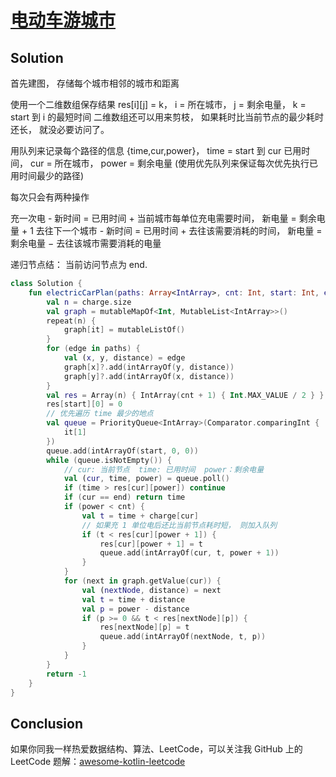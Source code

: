 # [电动车游城市][title]

## Solution
首先建图， 存储每个城市相邻的城市和距离

使用一个二维数组保存结果 res[i][j] = k， i = 所在城市， j = 剩余电量， k = start 到 i 的最短时间
二维数组还可以用来剪枝， 如果耗时比当前节点的最少耗时还长， 就没必要访问了。

用队列来记录每个路径的信息 {time,cur,power}， time = start 到 cur 已用时间， cur = 所在城市， power = 剩余电量
(使用优先队列来保证每次优先执行已用时间最少的路径)

每次只会有两种操作

充一次电 - 新时间 = 已用时间 + 当前城市每单位充电需要时间， 新电量 = 剩余电量 + 1
去往下一个城市 - 新时间 = 已用时间 + 去往该需要消耗的时间， 新电量 = 剩余电量 − 去往该城市需要消耗的电量

递归节点结： 
当前访问节点为 end.

```kotlin
class Solution {
    fun electricCarPlan(paths: Array<IntArray>, cnt: Int, start: Int, end: Int, charge: IntArray): Int {
        val n = charge.size
        val graph = mutableMapOf<Int, MutableList<IntArray>>()
        repeat(n) {
            graph[it] = mutableListOf()
        }
        for (edge in paths) {
            val (x, y, distance) = edge
            graph[x]?.add(intArrayOf(y, distance))
            graph[y]?.add(intArrayOf(x, distance))
        }
        val res = Array(n) { IntArray(cnt + 1) { Int.MAX_VALUE / 2 } }
        res[start][0] = 0
        // 优先遍历 time 最少的地点
        val queue = PriorityQueue<IntArray>(Comparator.comparingInt {
            it[1]
        })
        queue.add(intArrayOf(start, 0, 0))
        while (queue.isNotEmpty()) {
            // cur: 当前节点  time: 已用时间  power：剩余电量
            val (cur, time, power) = queue.poll()
            if (time > res[cur][power]) continue
            if (cur == end) return time
            if (power < cnt) {
                val t = time + charge[cur]
                // 如果充 1 单位电后还比当前节点耗时短， 则加入队列
                if (t < res[cur][power + 1]) {
                    res[cur][power + 1] = t
                    queue.add(intArrayOf(cur, t, power + 1))
                }
            }
            for (next in graph.getValue(cur)) {
                val (nextNode, distance) = next
                val t = time + distance
                val p = power - distance
                if (p >= 0 && t < res[nextNode][p]) {
                    res[nextNode][p] = t
                    queue.add(intArrayOf(nextNode, t, p))
                }
            }
        }
        return -1
    }
}


```
## Conclusion

如果你同我一样热爱数据结构、算法、LeetCode，可以关注我 GitHub 上的 LeetCode 题解：[awesome-kotlin-leetcode][akl]



[title]: https://leetcode.cn/problems/redundant-connection-ii/description/
[akl]: https://github.com/NightXlt/awesome-kotlin-leetcode

